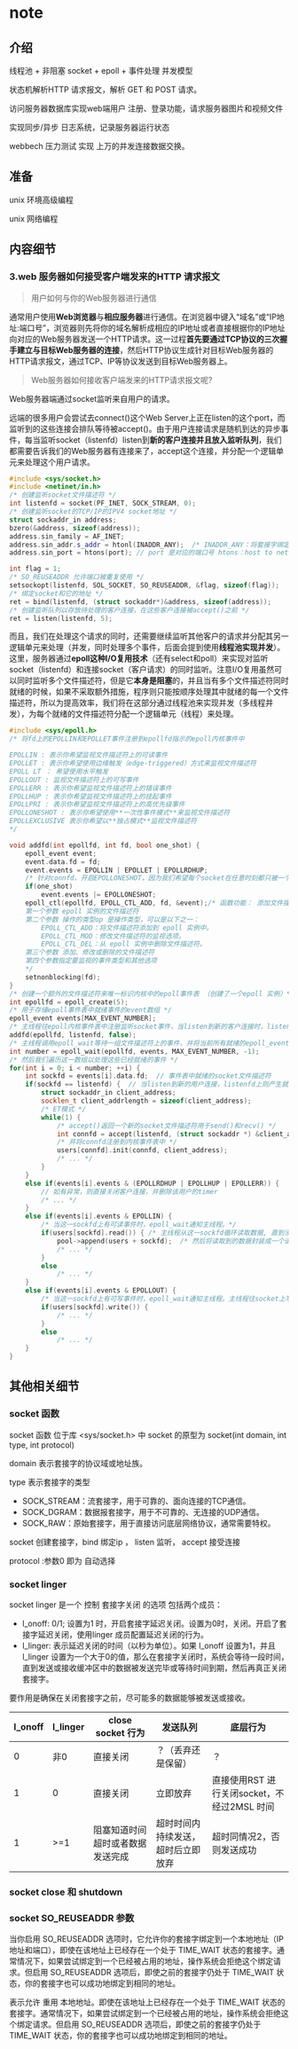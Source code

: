 # note

## 介绍

线程池 + 非阻塞 socket + epoll + 事件处理 并发模型

状态机解析HTTP 请求报文，解析 GET 和 POST 请求。

访问服务器数据库实现web端用户 注册、登录功能，请求服务器图片和视频文件

实现同步/异步 日志系统，记录服务器运行状态

webbech 压力测试 实现 上万的并发连接数据交换。

## 准备

unix 环境高级编程

unix 网络编程

## 内容细节

### 3.web 服务器如何接受客户端发来的HTTP 请求报文

> 用户如何与你的Web服务器进行通信

通常用户使用**Web浏览器**与**相应服务器**进行通信。在浏览器中键入“域名”或“IP地址:端口号”，浏览器则先将你的域名解析成相应的IP地址或者直接根据你的IP地址向对应的Web服务器发送一个HTTP请求。这一过程**首先要通过TCP协议的三次握手建立与目标Web服务器的连接**，然后HTTP协议生成针对目标Web服务器的HTTP请求报文，通过TCP、IP等协议发送到目标Web服务器上。

> Web服务器如何接收客户端发来的HTTP请求报文呢?

Web服务器端通过socket监听来自用户的请求。

远端的很多用户会尝试去connect()这个Web Server上正在listen的这个port，而监听到的这些连接会排队等待被accept()。由于用户连接请求是随机到达的异步事件，每当监听socket（listenfd）listen到**新的客户连接并且放入监听队列**，我们都需要告诉我们的Web服务器有连接来了，accept这个连接，并分配一个逻辑单元来处理这个用户请求。

```c++
#include <sys/socket.h>
#include <netinet/in.h>
/* 创建监听socket文件描述符 */
int listenfd = socket(PF_INET, SOCK_STREAM, 0);
/* 创建监听socket的TCP/IP的IPV4 socket地址 */
struct sockaddr_in address;
bzero(&address, sizeof(address));
address.sin_family = AF_INET;
address.sin_addr.s_addr = htonl(INADDR_ANY);  /* INADDR_ANY：将套接字绑定到所有可用的接口 htonl:host to network long 将本地字节序的 32 位整数转换为网络字节序的 32 位整数*/
address.sin_port = htons(port); // port 是对应的端口号 htons：host to network short (16位)

int flag = 1;
/* SO_REUSEADDR 允许端口被重复使用 */
setsockopt(listenfd, SOL_SOCKET, SO_REUSEADDR, &flag, sizeof(flag));
/* 绑定socket和它的地址 */
ret = bind(listenfd, (struct sockaddr*)&address, sizeof(address));  
/* 创建监听队列以存放待处理的客户连接，在这些客户连接被accept()之前 */
ret = listen(listenfd, 5);
```

而且，我们在处理这个请求的同时，还需要继续监听其他客户的请求并分配其另一逻辑单元来处理（并发，同时处理多个事件，后面会提到使用**线程池实现并发**）。这里，服务器通过**epoll这种I/O复用技术**（还有select和poll）来实现对监听socket（listenfd）和连接socket（客户请求）的同时监听。注意I/O复用虽然可以同时监听多个文件描述符，但是它**本身是阻塞**的，并且当有多个文件描述符同时就绪的时候，如果不采取额外措施，程序则只能按顺序处理其中就绪的每一个文件描述符，所以为提高效率，我们将在这部分通过线程池来实现并发（多线程并发），为每个就绪的文件描述符分配一个逻辑单元（线程）来处理。

```c++
#include <sys/epoll.h>
/* 将fd上的EPOLLIN和EPOLLET事件注册到epollfd指示的epoll内核事件中 

EPOLLIN : 表示你希望监视文件描述符上的可读事件
EPOLLET : 表示你希望使用边缘触发（edge-triggered）方式来监视文件描述符
EPOLL LT ： 希望使用水平触发
EPOLLOUT : 监视文件描述符上的可写事件
EPOLLERR : 表示你希望监视文件描述符上的错误事件
EPOLLHUP : 表示你希望监视文件描述符上的挂起事件
EPOLLPRI : 表示你希望监视文件描述符上的高优先级事件
EPOLLONESHOT : 表示你希望使用**一次性事件模式**来监视文件描述符
EPOLLEXCLUSIVE 表示你希望以**独占模式**监视文件描述符
*/

void addfd(int epollfd, int fd, bool one_shot) {
    epoll_event event;
    event.data.fd = fd;
    event.events = EPOLLIN | EPOLLET | EPOLLRDHUP;
    /* 针对connfd，开启EPOLLONESHOT，因为我们希望每个socket在任意时刻都只被一个线程处理 */
    if(one_shot)
        event.events |= EPOLLONESHOT;
    epoll_ctl(epollfd, EPOLL_CTL_ADD, fd, &event);/* 函数功能： 添加文件描述符到 epoll 实例 
    第一个参数 epoll 实例的文件描述符
    第二个参数 操作的类型op 是操作类型，可以是以下之一：
        EPOLL_CTL_ADD：将文件描述符添加到 epoll 实例中。
        EPOLL_CTL_MOD：修改文件描述符的监视选项。
        EPOLL_CTL_DEL：从 epoll 实例中删除文件描述符。
    第三个参数 添加、修改或删除的文件描述符
    第四个参数指定要监视的事件类型和其他选项
    */
    setnonblocking(fd);
}
/* 创建一个额外的文件描述符来唯一标识内核中的epoll事件表 （创建了一个epoll 实例）*/
int epollfd = epoll_create(5);  
/* 用于存储epoll事件表中就绪事件的event数组 */
epoll_event events[MAX_EVENT_NUMBER];  
/* 主线程往epoll内核事件表中注册监听socket事件，当listen到新的客户连接时，listenfd变为就绪事件 */
addfd(epollfd, listenfd, false);  
/* 主线程调用epoll_wait等待一组文件描述符上的事件，并将当前所有就绪的epoll_event复制到events数组中 */
int number = epoll_wait(epollfd, events, MAX_EVENT_NUMBER, -1);
/* 然后我们遍历这一数组以处理这些已经就绪的事件 */
for(int i = 0; i < number; ++i) {
    int sockfd = events[i].data.fd;  // 事件表中就绪的socket文件描述符
    if(sockfd == listenfd) {  // 当listen到新的用户连接，listenfd上则产生就绪事件
        struct sockaddr_in client_address;
        socklen_t client_addrlength = sizeof(client_address);
        /* ET模式 */
        while(1) {
            /* accept()返回一个新的socket文件描述符用于send()和recv() */
            int connfd = accept(listenfd, (struct sockaddr *) &client_address, &client_addrlength);
            /* 并将connfd注册到内核事件表中 */
            users[connfd].init(connfd, client_address);
            /* ... */
        }
    }
    else if(events[i].events & (EPOLLRDHUP | EPOLLHUP | EPOLLERR)) {
        // 如有异常，则直接关闭客户连接，并删除该用户的timer
        /* ... */
    }
    else if(events[i].events & EPOLLIN) {
        /* 当这一sockfd上有可读事件时，epoll_wait通知主线程。*/
        if(users[sockfd].read()) { /* 主线程从这一sockfd循环读取数据, 直到没有更多数据可读 */
            pool->append(users + sockfd);  /* 然后将读取到的数据封装成一个请求对象并插入请求队列 */
            /* ... */
        }
        else
            /* ... */
    }
    else if(events[i].events & EPOLLOUT) {
        /* 当这一sockfd上有可写事件时，epoll_wait通知主线程。主线程往socket上写入服务器处理客户请求的结果 */
        if(users[sockfd].write()) {
            /* ... */
        }
        else
            /* ... */
    }
}
```

## 其他相关细节

### socket 函数

socket 函数 位于库 <sys/socket.h> 中 socket 的原型为 socket(int domain, int type, int protocol)

domain 表示套接字的协议域或地址族。

type 表示套接字的类型

- SOCK_STREAM：流套接字，用于可靠的、面向连接的TCP通信。
- SOCK_DGRAM：数据报套接字，用于不可靠的、无连接的UDP通信。
- SOCK_RAW：原始套接字，用于直接访问底层网络协议，通常需要特权。

socket 创建套接字，bind 绑定ip ， listen 监听， accept 接受连接

protocol :参数0 即为 自动选择

### socket linger

socket linger 是一个 控制 套接字关闭 的选项 包括两个成员：

- l_onoff: 0/1; 设置为1 时，开启套接字延迟关闭。设置为0时，关闭。开启了套接字延迟关闭，使用linger 成员配置延迟关闭的行为。
- l_linger: 表示延迟关闭的时间（以秒为单位）。如果 l_onoff 设置为1，并且 l_linger 设置为一个大于0的值，那么在套接字关闭时，系统会等待一段时间，直到发送或接收缓冲区中的数据被发送完毕或等待时间到期，然后再真正关闭套接字。

要作用是确保在关闭套接字之前，尽可能多的数据能够被发送或接收。

|l_onoff|l_linger|close socket 行为| 发送队列| 底层行为|
|----|----|----|----|----|
|0|非0|直接关闭|？（丢弃还是保留）|？|
|1|0|直接关闭|立即放弃|直接使用RST 进行关闭socket，不经过2MSL 时间|
|1|>=1|阻塞知道时间超时或者数据发送完成|超时时间内持续发送，超时后立即放弃|超时同情况2，否则发送成功|

### socket close 和 shutdown

### socket SO_REUSEADDR 参数

当你启用 SO_REUSEADDR 选项时，它允许你的套接字绑定到一个本地地址（IP地址和端口），即使在该地址上已经存在一个处于 TIME_WAIT 状态的套接字。通常情况下，如果尝试绑定到一个已经被占用的地址，操作系统会拒绝这个绑定请求。但启用 SO_REUSEADDR 选项后，即使之前的套接字仍处于 TIME_WAIT 状态，你的套接字也可以成功地绑定到相同的地址。

表示允许 重用 本地地址。即使在该地址上已经存在一个处于 TIME_WAIT 状态的套接字。通常情况下，如果尝试绑定到一个已经被占用的地址，操作系统会拒绝这个绑定请求。但启用 SO_REUSEADDR 选项后，即使之前的套接字仍处于 TIME_WAIT 状态，你的套接字也可以成功地绑定到相同的地址。
